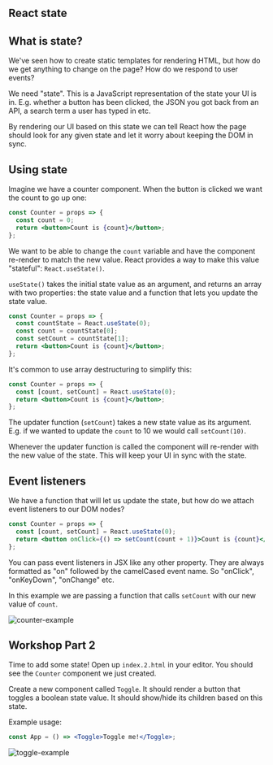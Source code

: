 ## React state

## What is state?

We've seen how to create static templates for rendering HTML, but how do we get anything to change on the page? How do we respond to user events?

We need "state". This is a JavaScript representation of the state your UI is in. E.g. whether a button has been clicked, the JSON you got back from an API, a search term a user has typed in etc.

By rendering our UI based on this state we can tell React how the page should look for any given state and let it worry about keeping the DOM in sync.

## Using state

Imagine we have a counter component. When the button is clicked we want the count to go up one:

```jsx
const Counter = props => {
  const count = 0;
  return <button>Count is {count}</button>;
};
```

We want to be able to change the `count` variable and have the component re-render to match the new value. React provides a way to make this value "stateful": `React.useState()`.

`useState()` takes the initial state value as an argument, and returns an array with two properties: the state value and a function that lets you update the state value.

```jsx
const Counter = props => {
  const countState = React.useState(0);
  const count = countState[0];
  const setCount = countState[1];
  return <button>Count is {count}</button>;
};
```

It's common to use array destructuring to simplify this:

```jsx
const Counter = props => {
  const [count, setCount] = React.useState(0);
  return <button>Count is {count}</button>;
};
```

The updater function (`setCount`) takes a new state value as its argument. E.g. if we wanted to update the `count` to 10 we would call `setCount(10)`.

Whenever the updater function is called the component will re-render with the new value of the state. This will keep your UI in sync with the state.

## Event listeners

We have a function that will let us update the state, but how do we attach event listeners to our DOM nodes?

```jsx
const Counter = props => {
  const [count, setCount] = React.useState(0);
  return <button onClick={() => setCount(count + 1)}>Count is {count}</button>;
};
```

You can pass event listeners in JSX like any other property. They are always formatted as "on" followed by the camelCased event name. So "onClick", "onKeyDown", "onChange" etc.

In this example we are passing a function that calls `setCount` with our new value of `count`.

![counter-example](https://user-images.githubusercontent.com/9408641/57850062-e9281100-77d4-11e9-81cc-befd42f1faf7.gif)

## Workshop Part 2

Time to add some state! Open up `index.2.html` in your editor. You should see the `Counter` component we just created.

Create a new component called `Toggle`. It should render a button that toggles a boolean state value. It should show/hide its children based on this state.

Example usage:

```jsx
const App = () => <Toggle>Toggle me!</Toggle>;
```

![toggle-example](https://user-images.githubusercontent.com/9408641/57849940-98b0b380-77d4-11e9-86ef-315861f60489.gif)
